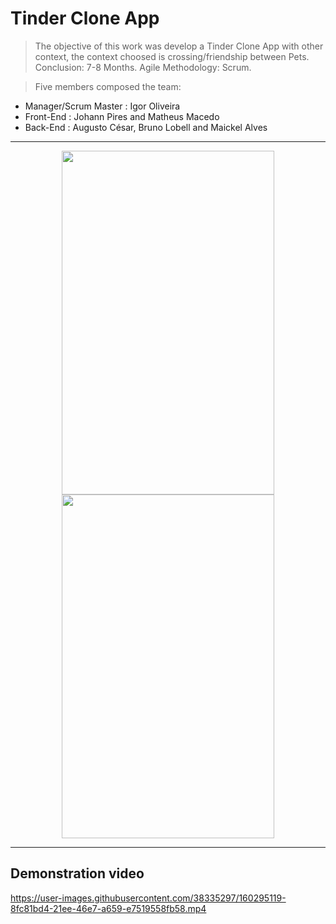 # Tinder Clone App
> The objective of this work was develop a Tinder Clone App with other context, the context choosed is crossing/friendship between Pets.
> Conclusion: 7-8 Months.
> Agile Methodology: Scrum.
> 

> Five members composed the team:
 - Manager/Scrum Master : Igor Oliveira
 - Front-End : Johann Pires and Matheus Macedo
 - Back-End : Augusto César, Bruno Lobell and Maickel Alves

---

<div align = "center">
  <img hspace="50" width="340" height="550" src="https://user-images.githubusercontent.com/38335297/160293165-8a14ee79-665c-48e6-9114-7c25e26b3c03.jpeg">
  <img width="340" height="550" src="https://user-images.githubusercontent.com/38335297/158405458-cf547379-88d6-44e5-9bf2-f3b537816806.jpg">
</div>

---

## Demonstration video

https://user-images.githubusercontent.com/38335297/160295119-8fc81bd4-21ee-46e7-a659-e7519558fb58.mp4

